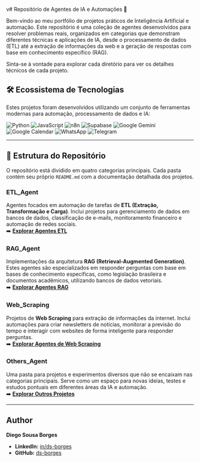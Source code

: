 v# Repositório de Agentes de IA e Automações 🤖

Bem-vindo ao meu portfólio de projetos práticos de Inteligência Artificial e automação. Este repositório é uma coleção de agentes desenvolvidos para resolver problemas reais, organizados em categorias que demonstram diferentes técnicas e aplicações de IA, desde o processamento de dados (ETL) até a extração de informações da web e a geração de respostas com base em conhecimento específico (RAG).

Sinta-se à vontade para explorar cada diretório para ver os detalhes técnicos de cada projeto.

## 🛠️ Ecossistema de Tecnologias

Estes projetos foram desenvolvidos utilizando um conjunto de ferramentas modernas para automação, processamento de dados e IA:

![Python](https://img.shields.io/badge/Python-3776AB?style=for-the-badge&logo=python&logoColor=white)
![JavaScript](https://img.shields.io/badge/JavaScript-F7DF1E?style=for-the-badge&logo=javascript&logoColor=black)
![n8n](https://img.shields.io/badge/n8n-12B57F?style=for-the-badge&logo=n8n&logoColor=white)
![Supabase](https://img.shields.io/badge/Supabase-3ECF8E?style=for-the-badge&logo=supabase&logoColor=white)
![Google Gemini](https://img.shields.io/badge/Google_Gemini-8E77F0?style=for-the-badge&logo=googlegemini&logoColor=white)
![Google Calendar](https://img.shields.io/badge/Google_Calendar-4285F4?style=for-the-badge&logo=googlecalendar&logoColor=white)
![WhatsApp](https://img.shields.io/badge/WhatsApp-25D366?style=for-the-badge&logo=whatsapp&logoColor=white)
![Telegram](https://img.shields.io/badge/Telegram-26A5E4?style=for-the-badge&logo=telegram&logoColor=white)

---

## 📂 Estrutura do Repositório

O repositório está dividido em quatro categorias principais. Cada pasta contém seu próprio `README.md` com a documentação detalhada dos projetos.

###  ETL_Agent
Agentes focados em automação de tarefas de **ETL (Extração, Transformação e Carga)**. Inclui projetos para gerenciamento de dados em bancos de dados, classificação de e-mails, monitoramento financeiro e automação de redes sociais.
<br>
➡️ **[Explorar Agentes ETL](./ETL_Agent)**

### RAG_Agent
Implementações da arquitetura **RAG (Retrieval-Augmented Generation)**. Estes agentes são especializados em responder perguntas com base em bases de conhecimento específicas, como legislação brasileira e documentos acadêmicos, utilizando bancos de dados vetoriais.
<br>
➡️ **[Explorar Agentes RAG](./RAG_Agent)**

### Web_Scraping
Projetos de **Web Scraping** para extração de informações da internet. Inclui automações para criar newsletters de notícias, monitorar a previsão do tempo e interagir com websites de forma inteligente para responder perguntas.
<br>
➡️ **[Explorar Agentes de Web Scraping](./Web_Scraping)**

### Others_Agent
Uma pasta para projetos e experimentos diversos que não se encaixam nas categorias principais. Serve como um espaço para novas ideias, testes e estudos pontuais em diferentes áreas da IA e automação.
<br>
➡️ **[Explorar Outros Projetos](./Others_Agent)**

---

## Author

**Diego Sousa Borges**

* **LinkedIn:** [in/ds-borges](https://www.linkedin.com/in/ds-borges/)
* **GitHub:** [ds-borges](https://github.com/ds-borges)